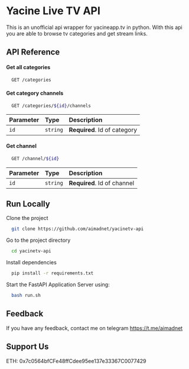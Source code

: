 # Yacine Live TV API

This is an unofficial api wrapper for yacineapp.tv in python. With this api you are able to browse tv categories and get stream links.

## API Reference

#### Get all categories

```bash
  GET /categories
```

#### Get category channels

```bash
  GET /categories/${id}/channels
```

| Parameter | Type     | Description                       |
| :-------- | :------- | :-------------------------------- |
| `id`      | `string` | **Required**. Id of category  |

#### Get channel

```bash
  GET /channel/${id}
```

| Parameter | Type     | Description                       |
| :-------- | :------- | :-------------------------------- |
| `id`      | `string` | **Required**. Id of channel  |

## Run Locally

Clone the project

```bash
  git clone https://github.com/aimadnet/yacinetv-api
```

Go to the project directory

```bash
  cd yacinetv-api
```

Install dependencies

```bash
  pip install -r requirements.txt
```

Start the FastAPI Application Server using:

```bash
  bash run.sh
```

## Feedback

If you have any feedback, contact me on telegram https://t.me/aimadnet

## Support Us

ETH: 0x7c0564bfCFe48ffCdee95ee137e33367C0077429